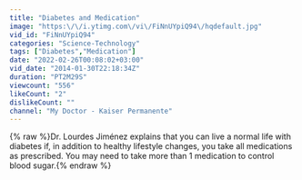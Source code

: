 ```yaml
---
title: "Diabetes and Medication"
image: "https:\/\/i.ytimg.com\/vi\/FiNnUYpiQ94\/hqdefault.jpg"
vid_id: "FiNnUYpiQ94"
categories: "Science-Technology"
tags: ["Diabetes","Medication"]
date: "2022-02-26T00:08:02+03:00"
vid_date: "2014-01-30T22:18:34Z"
duration: "PT2M29S"
viewcount: "556"
likeCount: "2"
dislikeCount: ""
channel: "My Doctor - Kaiser Permanente"
---
```

{% raw %}Dr. Lourdes Jiménez explains that you can live a normal life with diabetes if, in addition to healthy lifestyle changes, you take all medications as prescribed. You may need to take more than 1 medication to control blood sugar.{% endraw %}
